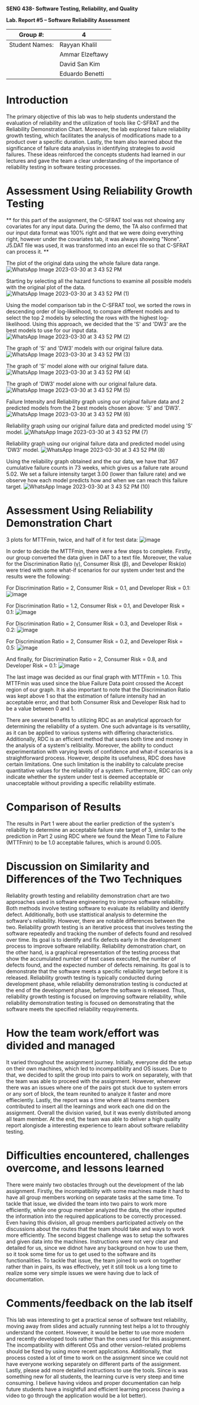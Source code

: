 **SENG 438- Software Testing, Reliability, and Quality**

**Lab. Report \#5 – Software Reliability Assessment**

| Group \#:      | 4               |
| -------------- | --------------- |
| Student Names: | Rayyan Khalil   |
|                | Ammar Elzeftawy |
|                | David San Kim   |
|                | Eduardo Benetti |

# Introduction

The primary objective of this lab was to help students understand the evaluation of reliability and the utilization of tools like C-SFRAT and the Reliability Demonstration Chart. Moreover, the lab explored failure reliability growth testing, which facilitates the analysis of modifications made to a product over a specific duration. Lastly, the team also learned about the significance of failure data analysiss in identifying strategies to avoid failures. These ideas reinforced the concepts students had learned in our lectures and gave the team a clear understanding of the importance of reliability testing in software testing processes.

# Assessment Using Reliability Growth Testing

** for this part of the assignment, the C-SFRAT tool was not showing any covariates for any input data. During the demo, the TA also confirmed that our input data format was 100% right and that we were doing everything right, however under the covariates tab, it was always showing "None".
J5.DAT file was used, it was transformed into an excel file so that C-SFRAT can process it. **

The plot of the original data using the whole failure data range.
![WhatsApp Image 2023-03-30 at 3 43 52 PM](https://user-images.githubusercontent.com/86868318/228972993-023e2214-0ed0-4e24-b75d-f50326fc8ad9.jpeg)

Starting by selecting all the hazard functions to examine all possible models with the original plot of the data.
![WhatsApp Image 2023-03-30 at 3 43 52 PM (1)](https://user-images.githubusercontent.com/86868318/228973002-1c7cc760-35ec-4963-b81a-5e8ee03cbb4b.jpeg)

Using the model comparison tab in the C-SFRAT tool, we sorted the rows in descending order of log-likelihood, to compare different models and to select the top 2 models by selecting the rows with the highest log-likelihood.
Using this approach, we decided that the 'S' and 'DW3' are the best models to use for our input data.
![WhatsApp Image 2023-03-30 at 3 43 52 PM (2)](https://user-images.githubusercontent.com/86868318/228973012-fa120c47-977a-414e-a65b-b9afc6578a4b.jpeg)

The graph of 'S' and 'DW3' models with our original failure data.
![WhatsApp Image 2023-03-30 at 3 43 52 PM (3)](https://user-images.githubusercontent.com/86868318/228973019-d2d33a56-05cd-4a5b-8b5d-1d8d44b6c302.jpeg)

The graph of 'S' model alone with our original failure data.
![WhatsApp Image 2023-03-30 at 3 43 52 PM (4)](https://user-images.githubusercontent.com/86868318/228973027-a5559446-ea91-4f4c-ac80-fefd5a83ba44.jpeg)

The graph of 'DW3' model alone with our original failure data.
![WhatsApp Image 2023-03-30 at 3 43 52 PM (5)](https://user-images.githubusercontent.com/86868318/228973039-b088c0ef-4b15-4943-a2b5-a7c3c5bff57a.jpeg)

Failure Intensity and Reliability graph using our original failure data and 2 predicted models from the 2 best models chosen above: 'S' and 'DW3'.
![WhatsApp Image 2023-03-30 at 3 43 52 PM (6)](https://user-images.githubusercontent.com/86868318/228973046-5e638134-cea4-4654-869b-f3c6d6aad368.jpeg)

Reliability graph using our original failure data and predicted model using 'S' model.
![WhatsApp Image 2023-03-30 at 3 43 52 PM (7)](https://user-images.githubusercontent.com/86868318/228973071-a255e4b6-5493-4548-ac31-7630f76e649d.jpeg)

Reliability graph using our original failure data and predicted model using 'DW3' model.
![WhatsApp Image 2023-03-30 at 3 43 52 PM (8)](https://user-images.githubusercontent.com/86868318/228973103-16ec75b5-327c-43ea-9ad1-9847e6d99040.jpeg)

Using the reliability graph obtained and the our data, we have that 367 cumulative failure counts in 73 weeks, which gives us a failure rate around 5.02.
We set a failure intensity target 3.00 (lower than failure rate) and we observe how each model predicts how and when we can reach this failure target.
![WhatsApp Image 2023-03-30 at 3 43 52 PM (10)](https://user-images.githubusercontent.com/86868318/228973132-16a11622-36a6-46d7-bcc6-5f5638d44b5d.jpeg)

# Assessment Using Reliability Demonstration Chart

3 plots for MTTFmin, twice, and half of it for test data:
![image](https://user-images.githubusercontent.com/90352983/229210719-8e6bad54-6088-4d3c-9da0-5b1fa681f777.png)

In order to decide the MTTFmin, there were a few steps to complete. Firstly, our group converted the data given in DAT to a text file. Moreover, the value for the Discrimination Ratio (γ), Consumer Risk (β), and Developer Risk(α) were tried with some what-if scenarios for our system under test and the results were the following:

For Discrimination Ratio = 2, Consumer Risk = 0.1, and Developer Risk = 0.1:
![image](https://user-images.githubusercontent.com/90352983/229032428-c378cda8-555c-40e9-8be9-64be698e63b3.png)

For Discrimination Ratio = 1.2, Consumer Risk = 0.1, and Developer Risk = 0.1:
![image](https://user-images.githubusercontent.com/90352983/229032491-ac362e1c-9c36-4f9c-bedf-14dc73ce6122.png)

For Discrimination Ratio = 2, Consumer Risk = 0.3, and Developer Risk = 0.2:
![image](https://user-images.githubusercontent.com/90352983/229032552-ab23b223-e632-4a7b-bae7-7e18b6f358eb.png)

For Discrimination Ratio = 2, Consumer Risk = 0.2, and Developer Risk = 0.5:
![image](https://user-images.githubusercontent.com/90352983/229032591-e00df59e-f273-4622-9761-3aa69424cbcd.png)

And finally, for Discrimination Ratio = 2, Consumer Risk = 0.8, and Developer Risk = 0.1:
![image](https://user-images.githubusercontent.com/90352983/229207738-b402d49a-baa0-49ca-938d-b3529ed50a4c.png)

The last image was decided as our final graph with MTTFmin = 1.0. This MTTFmin was used since the blue Failure Data point crossed the Accept region of our graph. It is also important to note that the Discrimination Ratio was kept above 1 so that the estimation of failure intensity had an acceptable error, and that both Consumer Risk and Developer Risk had to be a value between 0 and 1.

There are several benefits to utilizing RDC as an analytical approach for determining the reliability of a system. One such advantage is its versatility, as it can be applied to various systems with differing characteristics. Additionally, RDC is an efficient method that saves both time and money in the analysis of a system's relibiality. Moreover, the ability to conduct experimentation with varying levels of confidence and what-if scenarios is a straightforward process.
However, despite its usefulness, RDC does have certain limitations. One such limitation is the inability to calculate precise quantitative values for the reliability of a system. Furthermore, RDC can only indicate whether the system under test is deemed acceptable or unacceptable without providing a specific reliability estimate.

# Comparison of Results
The results in Part 1 were about the earlier prediction of the system's reliability to determine an acceptable failure rate target of 3, similar to the prediction in Part 2 using RDC where we found the Mean Time to Failure (MTTFmin) to be 1.0 acceptable failures, which is around 0.005.

# Discussion on Similarity and Differences of the Two Techniques

Reliablity growth testing and reliability demonstration chart are two approaches used in software engineering tro improve software reliability. Both methods involve testing software to evaluate its reliability and identify defect. Additionally, both use stattistical analysis to determine the software's reliability. However, there are notable differences between the two. Reliability growth testing is an iterative process that involves testing the software repeatedly and tracking the number of defects found and resolved over time. Its goal is to identify and fix defects early in the development process to improve software reliability. Reliability demonstration chart, on the other hand, is a graphical representation of the testing process that show the accumulated number of test cases executed, the number of defects found, and the expected number of defects remaining. Its goal is to demonstrate that the software meets a specific reliability target before it is released. Reliability growth testing is typically conducted during development phase, while reliability demonstration testing is conducted at the end of the development phase, before the software is released. Thus, reliability growth testing is focused on improving software reliability, while reliability demonstration testing is focused on demonstrating that the software meets the specified reliability requyirements.

# How the team work/effort was divided and managed

It varied throughout the assignment journey. Initially, everyone did the setup on their own machines, which led to incompatibility and OS issues. Due to that, we decided to split the group into pairs to work on separately, with that the team was able to proceed with the assignment. However, whenever there was an issues where one of the pairs got stuck due to system errors or any sort of block, the team reunited to analyze it faster and more effieciently. Lastly, the report was a time where all teams members contributed to insert all the learnings and work each one did on the assignment. Overall the division varied, but it was evenly distributed among all team member. At the end, the team was able to deliver a high quality report alongisde a interesting experience to learn about software reliability testing.

# Difficulties encountered, challenges overcome, and lessons learned

There were mainly two obstacles through out the development of the lab assignment. Firstly, the incompatibility with some machines made it hard to have all group members working on separate tasks at the same time. To tackle that issue, we divided the team into two pairs to work more efficiently, while one group member analyzed the data, the other inputted the information into the required applications to be correctly processed. Even having this division, all group members participated actively on the discussions about the routes that the team should take and ways to work more efficiently. The second biggest challenge was to setup the softwares and given data into the machines. Instructions were not very clear and detailed for us, since we didnot have any background on how to use them, so it took some time for us to get used to the software and its functionalities. To tackle that issue, the team joined to work on together rather than in pairs, its was effectively, yet it still took us a long time to realize some very simple issues we were having due to lack of documentation.

# Comments/feedback on the lab itself

This lab was interesting to get a practical sense of software test reliability, moving away from slides and actually runnning test helps a lot to throughly understand the content. However, it would be better to use more modern and recently developed tools rather than the ones used for this assignment. The incompatibility with different OSs and other version-related problems should be fized by using more recent applications. Additionally, that process costed a lot of time to work on the assignment since we could not have everyone working separately on different parts of the assignment. Lastly, please add more detailed instructions to use the tools. Since is was something new for all students, the learning curve is very steep and time consuming. I believe having videos and proper documentation can help future students have a insightfull and efficient learning process (having a video to go through the application would be a lot better).
